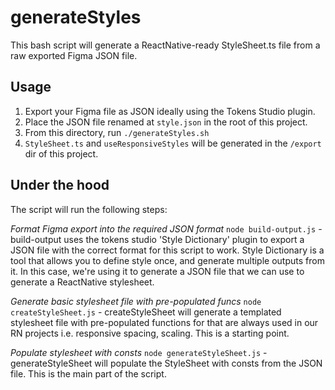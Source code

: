 # generateStyles

This bash script will generate a ReactNative-ready StyleSheet.ts file from a raw exported Figma JSON file.

## Usage

1. Export your Figma file as JSON ideally using the Tokens Studio plugin.
2. Place the JSON file renamed at `style.json` in the root of this project.
3. From this directory, run `./generateStyles.sh`
4. `StyleSheet.ts` and `useResponsiveStyles` will be generated in the `/export` dir of this project.

## Under the hood

The script will run the following steps:

_Format Figma export into the required JSON format_
`node build-output.js` - build-output uses the tokens studio 'Style Dictionary' plugin to export a JSON file with the correct format for this script to work. Style Dictionary is a tool that allows you to define style once, and generate multiple outputs from it. In this case, we're using it to generate a JSON file that we can use to generate a ReactNative stylesheet.

_Generate basic stylesheet file with pre-populated funcs_
`node createStyleSheet.js` - createStyleSheet will generate a templated stylesheet file with pre-populated functions for that are always used in our RN projects i.e. responsive spacing, scaling. This is a starting point.


_Populate stylesheet with consts_
`node generateStyleSheet.js` - generateStyleSheet will populate the StyleSheet with consts from the JSON file. This is the main part of the script.
